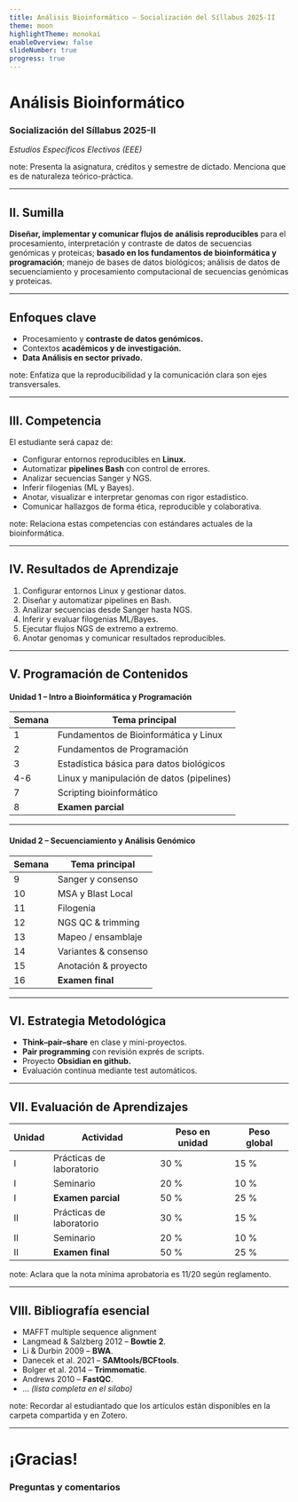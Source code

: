 ```yaml
---
title: Análisis Bioinformático – Socialización del Síllabus 2025-II
theme: moon
highlightTheme: monokai
enableOverview: false
slideNumber: true
progress: true
---
```


# Análisis Bioinformático  
### Socialización del Síllabus 2025-II  
_Estudios Específicos Electivos (EEE)_

note:
Presenta la asignatura, créditos y semestre de dictado. Menciona que es de naturaleza teórico-práctica.

---

## II. Sumilla <!-- .slide: style="font-size:1.1em;" -->
**Diseñar, implementar y comunicar flujos de análisis reproducibles** para el procesamiento, interpretación y contraste de datos de secuencias genómicas y proteicas; **basado en los fundamentos de bioinformática y programación**; manejo de bases de datos biológicos; análisis de datos de secuenciamiento y procesamiento computacional de secuencias genómicas y proteicas. 

<!-- Vertical slide -->

---
## Enfoques clave
- Procesamiento y **contraste de datos genómicos.** <!-- element class="fragment" -->
- Contextos **académicos y de investigación.** <!-- element class="fragment" -->
- **Data Análisis en sector privado.** <!-- element class="fragment" -->

note:
Enfatiza que la reproducibilidad y la comunicación clara son ejes transversales.

---

## III. Competencia
El estudiante será capaz de:

- Configurar entornos reproducibles en **Linux.** <!-- element class="fragment" -->
- Automatizar **pipelines Bash** con control de errores. <!-- element class="fragment" -->
- Analizar secuencias Sanger y NGS. <!-- element class="fragment" -->
- Inferir filogenias (ML y Bayes). <!-- element class="fragment" -->
- Anotar, visualizar e interpretar genomas con rigor estadístico. <!-- element class="fragment" -->
- Comunicar hallazgos de forma ética, reproducible y colaborativa. <!-- element class="fragment" -->

note:
Relaciona estas competencias con estándares actuales de la bioinformática.

---

## IV. Resultados de Aprendizaje
1. Configurar entornos Linux y gestionar datos.  
2. Diseñar y automatizar pipelines en Bash.  
3. Analizar secuencias desde Sanger hasta NGS.  
4. Inferir y evaluar filogenias ML/Bayes.  
5. Ejecutar flujos NGS de extremo a extremo.  
6. Anotar genomas y comunicar resultados reproducibles.

---

##  V. Programación de Contenidos

#### Unidad 1 – Intro a Bioinformática y Programación
| Semana | Tema principal                            |
| ------ | ----------------------------------------- |
| 1      | Fundamentos de Bioinformática y Linux     |
| 2      | Fundamentos de Programación               |
| 3      | Estadística básica para datos biológicos  |
| 4-6    | Linux y manipulación de datos (pipelines) |
| 7      | Scripting bioinformático                  |
| 8      | **Examen parcial**                        |

---

#### Unidad 2 – Secuenciamiento y Análisis Genómico

| Semana | Tema principal       |
| ------ | -------------------- |
| 9      | Sanger y consenso    |
| 10     | MSA y Blast Local    |
| 11     | Filogenia            |
| 12     | NGS QC & trimming    |
| 13     | Mapeo / ensamblaje   |
| 14     | Variantes & consenso |
| 15     | Anotación & proyecto |
| 16     | **Examen final**     |

---

## VI. Estrategia Metodológica
- **Think–pair–share** en clase y mini-proyectos. <!-- element class="fragment" -->
- **Pair programming** con revisión exprés de scripts. <!-- element class="fragment" -->
- Proyecto **Obsidian en github.** <!-- element class="fragment" -->
- Evaluación continua mediante test automáticos. <!-- element class="fragment" -->

---

## VII. Evaluación de Aprendizajes <!-- .slide: bg="aquamarine" -->
| Unidad | Actividad                | Peso en unidad | Peso global |
| ------ | ------------------------ | -------------- | ----------- |
| I      | Prácticas de laboratorio | 30 %           | 15 %        |
| I      | Seminario                | 20 %           | 10 %        |
| I      | **Examen parcial**       | 50 %           | 25 %        |
| II     | Prácticas de laboratorio | 30 %           | 15 %        |
| II     | Seminario                | 20 %           | 10 %        |
| II     | **Examen final**         | 50 %           | 25 %        |

note:
Aclara que la nota mínima aprobatoria es 11/20 según reglamento.

---

## VIII. Bibliografía esencial
- MAFFT multiple sequence alignment
- Langmead & Salzberg 2012 – **Bowtie 2**.  
- Li & Durbin 2009 – **BWA**.  
- Danecek et al. 2021 – **SAMtools/BCFtools**.  
- Bolger et al. 2014 – **Trimmomatic**.  
- Andrews 2010 – **FastQC**.  
- … *(lista completa en el sílabo)*

note:
Recordar al estudiantado que los artículos están disponibles en la carpeta compartida y en Zotero.

---

# ¡Gracias!  
### Preguntas y comentarios

